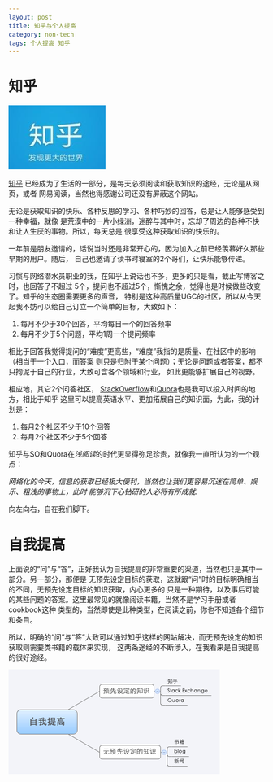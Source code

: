 ```yaml
---
layout: post
title: 知乎与个人提高
category: non-tech
tags: 个人提高 知乎
---
```





# 知乎

![知乎](/assets/images/zhihu.jpg)

[知乎][1] 已经成为了生活的一部分，是每天必须阅读和获取知识的途经，无论是从网页，或者
网易阅读，当然也得感谢公司还没有屏蔽这个网站。

无论是获取知识的快乐、各种反思的学习、各种巧妙的回答，总是让人能够感受到一种幸福，就像
是荒漠中的一片小绿洲，迷醉与其中时，忘却了周边的各种不快和让人生厌的事物。所以，每天总是
很享受这种获取知识的快乐的。

一年前是朋友邀请的，话说当时还是非常开心的，因为加入之前已经羡慕好久那些早期的用户。随后，
自己也邀请了读书时寝室的2个哥们，让快乐能够传递。

习惯与网络潜水员职业的我，在知乎上说话也不多，更多的只是看，截止写博客之时，也回答了不超过
5个，提问也不超过5个，惭愧之余，觉得也是时候做些改变了。知乎的生态圈需要更多的声音，
特别是这种高质量UGC的社区，所以从今天起我不妨可以给自己订立一个简单的目标，大致如下：

1. 每月不少于30个回答，平均每日一个的回答频率
2. 每月不少于5个问题，平均1周一个提问频率

相比于回答我觉得提问的“难度”更高些，“难度”我指的是质量、在社区中的影响（相当于一个入口，而答案
则只是归附于某个问题）；无论是问题或者答案，都不只拘泥于自己的行业，大致可含各个领域和行业，
如此更能够扩展自己的视野。


相应地，其它2个问答社区， [StackOverflow][2]和[Quora][3]也是我可以投入时间的地方，相比于知乎
这里可以提高英语水平、更加拓展自己的知识面，为此，我的计划是：

1. 每月2个社区不少于10个回答
2. 每月2个社区不少于5个回答

知乎与SO和Quora在*浅阅读*的时代更显得弥足珍贵，就像我一直所认为的一个观点：

*网络化的今天，信息的获取已经极大便利，当然也让我们更容易沉迷在简单、娱乐、粗浅的事物上，此时
能够沉下心钻研的人必将有所成就.*

向左向右，自在我们脚下。

# 自我提高

上面说的“问”与“答”，正好我认为自我提高的非常重要的渠道，当然也只是其中一部分。另一部分，那便是
无预先设定目标的获取，这就跟“问”时的目标明确相当的不同，无预先设定目标的知识获取，内心更多的
只是一种期待，以及事后可能的某些问题的答案。这里最常见的就像阅读书籍，当然不是学习手册或者cookbook这种
类型的，当然即使是此种类型，在阅读之前，你也不知道各个细节和条目。


所以，明确的“问”与“答”大致可以通过知乎这样的网站解决，而无预先设定的知识获取则需要类书籍的载体来实现，
这两条途经的不断涉入，在我看来是自我提高的很好途经。

![自我提高](/assets/images/自我提高.png)

[1]: http://www.zhihu.com "知乎"
[2]: http://www.stackoverflow.com "Stackoverflow"
[3]: http://www.quora.com "Quora"

